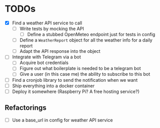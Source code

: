 # TODOs
- [x] Find a weather API service to call
    - [ ] Write tests by mocking the API
        - [ ] Define a stubbed OpenMeteo endpoint just for tests in config
    - [ ] Define a `WeatherReport` object for all the weather info for a daily report
    - [ ] Adapt the API response into the object
- [ ] Integrate with Telegram via a bot
    - [ ] Acquire bot credentials
    - [ ] Figure out what boilerplate is needed to be a telegram bot
    - [ ] Give a user (in this case me) the ability to subscribe to this bot
- [ ] Find a cronjob library to send the notification when we want
- [ ] Ship everything into a docker container
- [ ] Deploy it somewhere (Raspberry Pi? A free hosting service?)

## Refactorings
- [ ] Use a base_url in config for weather API service
